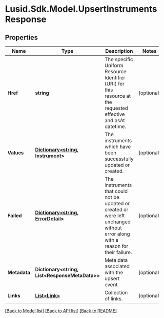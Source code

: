 # Lusid.Sdk.Model.UpsertInstrumentsResponse

## Properties

Name | Type | Description | Notes
------------ | ------------- | ------------- | -------------
**Href** | **string** | The specific Uniform Resource Identifier (URI) for this resource at the requested effective and asAt datetime. | [optional] 
**Values** | [**Dictionary&lt;string, Instrument&gt;**](Instrument.md) | The instruments which have been successfully updated or created. | [optional] 
**Failed** | [**Dictionary&lt;string, ErrorDetail&gt;**](ErrorDetail.md) | The instruments that could not be updated or created or were left unchanged without error along with a reason for their failure. | [optional] 
**Metadata** | **Dictionary&lt;string, List&lt;ResponseMetaData&gt;&gt;** | Meta data associated with the upsert event. | [optional] 
**Links** | [**List&lt;Link&gt;**](Link.md) | Collection of links. | [optional] 

[[Back to Model list]](../README.md#documentation-for-models) [[Back to API list]](../README.md#documentation-for-api-endpoints) [[Back to README]](../README.md)

